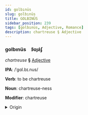 ```yaml
---
id: golbınüs
slug: golbınüs
title: GOLBINÜS
sidebar_position: 239
tags: [golbınüs, Adjective, Romance]
description: chartreuse § Adjective
---
```


### golbınüs&emsp;<span kind="abugida">ꜿ͊ʋȷƨ́ʄ</span>

*chartreuse* **§** [Adjective](../../tags/Adjective)

**IPA**: /ˈgɑl.bɪ.nus/

**Verb**: to be chartreuse

**Noun**: chartreuse-ness

**Modifier**: chartreuse

<details>
    <summary>Origin</summary>
    Latin galbinus [ˈɡäɫ̪bɪnʊs̠]<br/>
    <em>Romance Language Family</em>
</details>